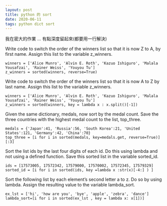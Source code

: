 ```yaml
---
layout: post
title: python 的 sort
date: 2020-06-11
tags: python dict sort
---
```


我在密大的作業 ... 有點深度留起來(都要用一行解決)

Write code to switch the order of the winners list so that it is now Z to A, by first name. Assign this list to the variable z_winners.
```
winners = ['Alice Munro', 'Alvin E. Roth', 'Kazuo Ishiguro', 'Malala Yousafzai', 'Rainer Weiss', 'Youyou Tu']
z_winners = sorted(winners, reverse=True)
```

Write code to switch the order of the winners list so that it is now A to Z by last name. Assign this list to the variable z_winners.
```
winners = ['Alice Munro', 'Alvin E. Roth', 'Kazuo Ishiguro', 'Malala Yousafzai', 'Rainer Weiss', 'Youyou Tu']
z_winners = sorted(winners, key = lambda x : x.split()[-1])
```

Given the same dictionary, medals, now sort by the medal count. Save the three countries with the highest medal count to the list, top_three.
```
medals = {'Japan':41, 'Russia':56, 'South Korea':21, 'United States':121, 'Germany':42, 'China':70}
top_three = [i for i in sorted(medals, key=medals.get, reverse=True)][:3]
```

Sort the list ids by the last four digits of each id. Do this using lambda and not using a defined function. Save this sorted list in the variable sorted_id.
```
ids = [17573005, 17572342, 17579000, 17570002, 17572345, 17579329]
sorted_id = [i for i in sorted(ids, key =lambda x :str(x)[-4:] ) ]
```

Sort the following list by each element’s second letter a to z. Do so by using lambda. Assign the resulting value to the variable lambda_sort.
```
ex_lst = ['hi', 'how are you', 'bye', 'apple', 'zebra', 'dance']
lambda_sort=[i for i in sorted(ex_lst , key = lambda x: x[1])]
```
